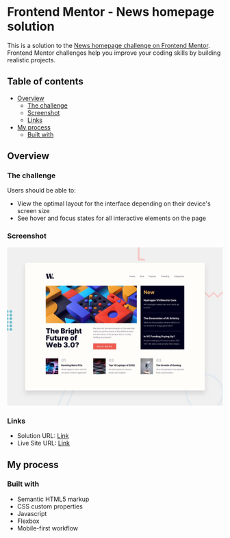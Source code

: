 # Frontend Mentor - News homepage solution

This is a solution to the [News homepage challenge on Frontend Mentor](https://www.frontendmentor.io/challenges/news-homepage-H6SWTa1MFl). Frontend Mentor challenges help you improve your coding skills by building realistic projects. 

## Table of contents

- [Overview](#overview)
  - [The challenge](#the-challenge)
  - [Screenshot](#screenshot)
  - [Links](#links)
- [My process](#my-process)
  - [Built with](#built-with)


## Overview

### The challenge

Users should be able to:

- View the optimal layout for the interface depending on their device's screen size
- See hover and focus states for all interactive elements on the page

### Screenshot

![](./design/desktop-preview.jpg)

### Links

- Solution URL: [Link](https://www.frontendmentor.io/solutions/responsive-news-homepage-O505j06gng)
- Live Site URL: [Link](https://my-homepage-news.netlify.app)

## My process

### Built with

- Semantic HTML5 markup
- CSS custom properties
- Javascript
- Flexbox
- Mobile-first workflow

